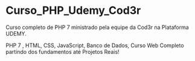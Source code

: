 # Curso_PHP_Udemy_Cod3r
Curso completo de PHP 7 ministrado pela equipe da Cod3r na Plataforma UDEMY.

PHP 7 , HTML, CSS, JavaScript, Banco de Dados, Curso Web Completo partindo dos fundamentos até Projetos Reais!
